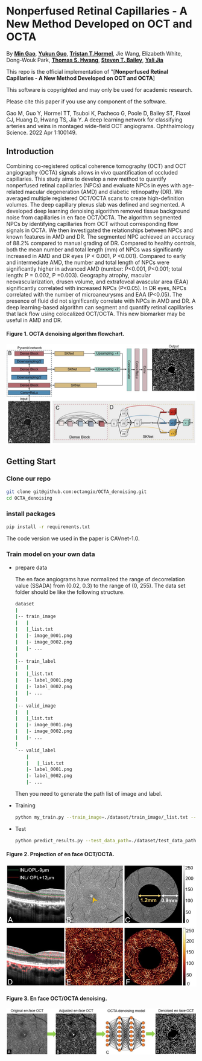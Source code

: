 # Nonperfused Retinal Capillaries - A New Method Developed on OCT and OCTA   

By [**Min Gao**](https://scholar.google.com/citations?user=T1vzVnYAAAAJ&hl=en), [**Yukun Guo**](https://scholar.google.com/citations?user=BCrQPWUAAAAJ&hl=en&oi=sra), [**Tristan T.Hormel**](https://scholar.google.com/citations?user=jdD1rGwAAAAJ&hl=en), Jie Wang, Elizabeth White, Dong-Wouk Park, [**Thomas S. Hwang**](https://www.researchgate.net/profile/Thomas-Hwang-2), [**Steven T. Bailey**](https://www.researchgate.net/profile/Steven-Bailey-10), [**Yali Jia**](https://scholar.google.com/citations?user=hfBY5K8AAAAJ&hl=en&oi=sra)

This repo is the official implementation of "[**Nonperfused Retinal Capillaries - A New Method Developed on OCT and OCTA**]

This software is copyrighted and may only be used for academic research.

Please cite this paper if you use any component of the software.

Gao M, Guo Y, Hormel TT, Tsuboi K, Pacheco G, Poole D, Bailey ST, Flaxel CJ, Huang D, Hwang TS, Jia Y. A deep learning network for classifying arteries and veins in montaged wide-field OCT angiograms. Ophthalmology Science. 2022 Apr 1:100149.

## Introduction

Combining co-registered optical coherence tomography (OCT) and OCT angiography (OCTA) signals allows in vivo quantification of occluded capillaries. This study aims to develop a new method to quantify nonperfused retinal capillaries (NPCs) and evaluate NPCs in eyes with age-related macular degeneration (AMD) and diabetic retinopathy (DR). We averaged multiple registered OCT/OCTA scans to create high-definition volumes. The deep capillary plexus slab was defined and segmented. A developed deep learning denoising algorithm removed tissue background noise from capillaries in en face OCT/OCTA. The algorithm segmented NPCs by identifying capillaries from OCT without corresponding flow signals in OCTA. We then investigated the relationships between NPCs and known features in AMD and DR. The segmented NPC achieved an accuracy of 88.2% compared to manual grading of DR. Compared to healthy controls, both the mean number and total length (mm) of NPCs was significantly increased in AMD and DR eyes (P < 0.001, P <0.001). Compared to early and intermediate AMD, the number and total length of NPCs were significantly higher in advanced AMD (number: P<0.001, P<0.001; total length: P = 0.002, P =0.003). Geography atrophy, macular neovascularization, drusen volume, and extrafoveal avascular area (EAA) significantly correlated with increased NPCs (P<0.05). In DR eyes, NPCs correlated with the number of microaneurysms and EAA (P<0.05). The presence of fluid did not significantly correlate with NPCs in AMD and DR. A deep learning-based algorithm can segment and quantify retinal capillaries that lack flow using colocalized OCT/OCTA. This new biomarker may be useful in AMD and DR.

#### Figure 1. OCTA denoising algorithm flowchart.

![img](./Figures/Figure2.jpg)
## Getting Start

### Clone our repo

```bash
git clone git@github.com:octangio/OCTA_denoising.git
cd OCTA_denoising
```

### install packages

  ```bash
  pip install -r requirements.txt
  ```
  The code version we used in the paper is CAVnet-1.0.
### Train model on your own data

- prepare data
  
  The en face angiograms have normalized the range of decorrelation value (SSADA) from (0.02, 0.3) to the range of (0, 255). The data set folder should be like the following structure.

    ```bash
    dataset
    |
    |-- train_image
    |   |
    |   |_list.txt
    |   |- image_0001.png
    |   |- image_0002.png
    |   |- ...
    |
    |-- train_label
    |   |
    |   |_list.txt
    |   |- label_0001.png
    |   |- label_0002.png
    |   |- ...
    |
    |-- valid_image
    |   |
    |   |_list.txt
    |   |- image_0001.png
    |   |- image_0002.png
    |   |- ...
    |
    `-- valid_label
        |
        |   |_list.txt
        |- label_0001.png
        |- label_0002.png
        |- ...
  ```
  Then you need to generate the path list of image and label. 

- Training
  
  ```bash
  python my_train.py --train_image=./dataset/train_image/_list.txt --train_label=./dataset/train_label/_list.txt --batch_size=4 --input_height=320 --input_width=320   
  ```
- Test

  ```bash
  python predict_results.py --test_data_path=./dataset/test_data_path --save_path=./dataset/denoising_output --logdir=./logs/saved_model.hdf5
  ```
 #### Figure 2. Projection of en face OCT/OCTA.

![img](./Figures/Figure1.jpg)

 #### Figure 3. En face OCT/OCTA denoising.

![img](./Figures/Figure3.jpg)


